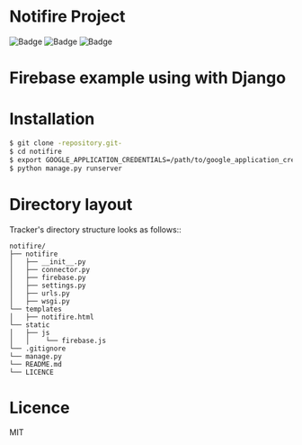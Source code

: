 Notifire Project
=================
![Badge](https://img.shields.io/badge/python-3.7.5-0?logo=Python&color=blue)
![Badge](https://img.shields.io/badge/django-2.2.9-0?logo=Django&color=success)
![Badge](https://img.shields.io/badge/firebase-7.8.2-0?logo=Firebase&color=red)

# Firebase example using with Django


Installation
================
```sh
$ git clone -repository.git-
$ cd notifire
$ export GOOGLE_APPLICATION_CREDENTIALS=/path/to/google_application_credentials.json
$ python manage.py runserver
```

Directory layout
================

Tracker's directory structure looks as follows::

    notifire/
    ├── notifire
    │   ├── __init__.py
    │   ├── connector.py
    │   ├── firebase.py
    │   ├── settings.py
    │   ├── urls.py    
    │   ├── wsgi.py
    └── templates
    │   ├── notifire.html
    └── static
    │   ├── js
    │   │    └── firebase.js
    └── .gitignore
    └── manage.py
    └── README.md
    └── LICENCE
  
Licence
================
MIT